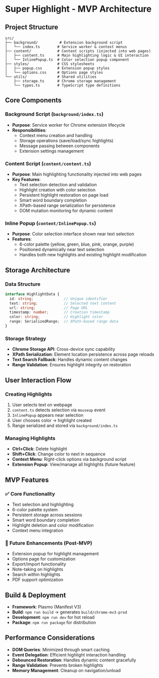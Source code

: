 # Super Highlight - MVP Architecture

## Project Structure

```
src/
├── background/          # Extension background script
│   └── index.ts        # Service worker & context menus
├── content/            # Content scripts (injected into web pages)
│   ├── content.ts      # Main highlighting logic & UI interaction
│   └── InlinePopup.ts  # Color selection popup component
├── styles/             # CSS stylesheets
│   ├── popup.css       # Extension popup styles
│   └── options.css     # Options page styles
└── utils/              # Shared utilities
    ├── storage.ts      # Chrome storage management
    └── types.ts        # TypeScript type definitions
```

## Core Components

### Background Script (`background/index.ts`)
- **Purpose**: Service worker for Chrome extension lifecycle
- **Responsibilities**:
  - Context menu creation and handling
  - Storage operations (save/load/sync highlights)
  - Message passing between components
  - Extension settings management

### Content Script (`content/content.ts`)
- **Purpose**: Main highlighting functionality injected into web pages
- **Key Features**:
  - Text selection detection and validation
  - Highlight creation with color selection
  - Persistent highlight restoration on page load
  - Smart word boundary completion
  - XPath-based range serialization for persistence
  - DOM mutation monitoring for dynamic content

### Inline Popup (`content/InlinePopup.ts`)
- **Purpose**: Color selection interface shown near text selection
- **Features**:
  - 6-color palette (yellow, green, blue, pink, orange, purple)
  - Positioned dynamically near text selection
  - Handles both new highlights and existing highlight modification

## Storage Architecture

### Data Structure
```typescript
interface HighlightData {
  id: string;              // Unique identifier
  text: string;            // Selected text content
  url: string;             // Page URL
  timestamp: number;       // Creation timestamp
  color: string;           // Highlight color
  range: SerializedRange;  // XPath-based range data
}
```

### Storage Strategy
- **Chrome Storage API**: Cross-device sync capability
- **XPath Serialization**: Element location persistence across page reloads
- **Text Search Fallback**: Handles dynamic content changes
- **Range Validation**: Ensures highlight integrity on restoration

## User Interaction Flow

### Creating Highlights
1. User selects text on webpage
2. `content.ts` detects selection via `mouseup` event
3. `InlinePopup` appears near selection
4. User chooses color → highlight created
5. Range serialized and stored via `background/index.ts`

### Managing Highlights
- **Ctrl+Click**: Delete highlight
- **Shift+Click**: Change color to next in sequence
- **Context Menu**: Right-click options via background script
- **Extension Popup**: View/manage all highlights (future feature)

## MVP Features

### ✅ Core Functionality
- Text selection and highlighting
- 6-color palette system
- Persistent storage across sessions
- Smart word boundary completion
- Highlight deletion and color modification
- Context menu integration

### 🔄 Future Enhancements (Post-MVP)
- Extension popup for highlight management
- Options page for customization
- Export/import functionality
- Note-taking on highlights
- Search within highlights
- PDF support optimization

## Build & Deployment

- **Framework**: Plasmo (Manifest V3)
- **Build**: `npm run build` → generates `build/chrome-mv3-prod`
- **Development**: `npm run dev` for hot reload
- **Package**: `npm run package` for distribution

## Performance Considerations

- **DOM Queries**: Minimized through smart caching
- **Event Delegation**: Efficient highlight interaction handling
- **Debounced Restoration**: Handles dynamic content gracefully
- **Range Validation**: Prevents broken highlights
- **Memory Management**: Cleanup on navigation/unload
